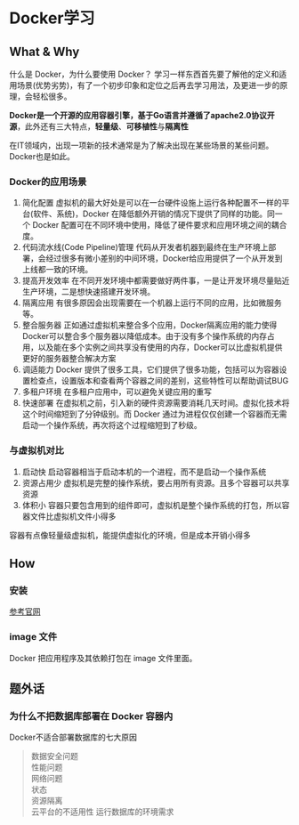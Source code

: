 # Docker学习
## What & Why
什么是 Docker，为什么要使用 Docker？
学习一样东西首先要了解他的定义和适用场景(优势劣势)，有了一个初步印象和定位之后再去学习用法，及更进一步的原理，会轻松很多。

**Docker是一个开源的应用容器引擎，基于Go语言并遵循了apache2.0协议开源**，此外还有三大特点，**轻量级**、**可移植性**与**隔离性**

在IT领域内，出现一项新的技术通常是为了解决出现在某些场景的某些问题。Docker也是如此。
### Docker的应用场景
1. 简化配置
  虚拟机的最大好处是可以在一台硬件设施上运行各种配置不一样的平台(软件、系统)，Docker 在降低额外开销的情况下提供了同样的功能。同一个 Docker 配置可在不同环境中使用，降低了硬件要求和应用环境之间的耦合度。
2. 代码流水线(Code Pipeline)管理 
  代码从开发者机器到最终在生产环境上部署，会经过很多有微小差别的中间环境，Docker给应用提供了一个从开发到上线都一致的环境。
3. 提高开发效率
  在不同开发环境中都需要做好两件事，一是让开发环境尽量贴近生产环境，二是想快速搭建开发环境。
4. 隔离应用
  有很多原因会出现需要在一个机器上运行不同的应用，比如微服务等。
5. 整合服务器
  正如通过虚拟机来整合多个应用，Docker隔离应用的能力使得Docker可以整合多个服务器以降低成本。由于没有多个操作系统的内存占用，以及能在多个实例之间共享没有使用的内存，Docker可以比虚拟机提供更好的服务器整合解决方案
6. 调适能力
  Docker 提供了很多工具，它们提供了很多功能，包括可以为容器设置检查点，设置版本和查看两个容器之间的差别，这些特性可以帮助调试BUG
7. 多租户环境
  在多租户应用中，可以避免关键应用的重写
8. 快速部署
  在虚拟机之前，引入新的硬件资源需要消耗几天时间。虚拟化技术将这个时间缩短到了分钟级别。而 Docker 通过为进程仅仅创建一个容器而无需启动一个操作系统，再次将这个过程缩短到了秒级。

### 与虚拟机对比
1. 启动快
  启动容器相当于启动本机的一个进程，而不是启动一个操作系统
2. 资源占用少
  虚拟机是完整的操作系统，要占用所有资源。且多个容器可以共享资源
3. 体积小
  容器只要包含用到的组件即可，虚拟机是整个操作系统的打包，所以容器文件比虚拟机文件小得多

容器有点像轻量级虚拟机，能提供虚拟化的环境，但是成本开销小得多

## How
### 安装
[参考官网](https://docs.docker.com/engine/install/centos/)

### image 文件
Docker 把应用程序及其依赖打包在 image 文件里面。


## 题外话

### 为什么不把数据库部署在 Docker 容器内
Docker不适合部署数据库的七大原因
> 数据安全问题  
> 性能问题  
> 网络问题  
> 状态  
> 资源隔离  
> 云平台的不适用性
> 运行数据库的环境需求